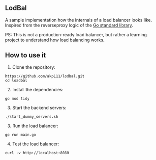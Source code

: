 ## LodBal

A sample implementation how the internals of a load balancer looks like. Inspired from the reverseproxy logic of the [Go standard library](https://golang.org/pkg/net/http/httputil/#ReverseProxy).

PS: This is not a production-ready load balancer, but rather a learning project to understand how load balancing works.

## How to use it
1. Clone the repository:

```code
https://github.com/akp111/lodbal.git
cd loadbal
```

2. Install the dependencies:

```code
go mod tidy
```

3. Start the backend servers:

```code
./start_dummy_servers.sh
```

3. Run the load balancer:

```code
go run main.go
```

4. Test the load balancer:
```code
curl -v http://localhost:8080
```